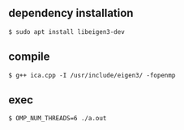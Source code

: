 ## dependency installation

```
$ sudo apt install libeigen3-dev
```

## compile

```
$ g++ ica.cpp -I /usr/include/eigen3/ -fopenmp
```


## exec

```
$ OMP_NUM_THREADS=6 ./a.out
```